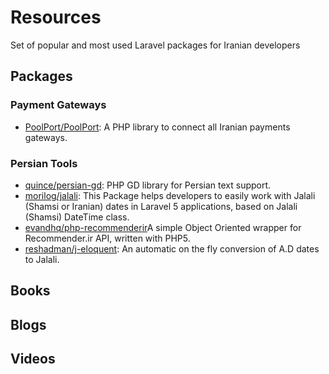 # Resources
Set of popular and most used Laravel packages for Iranian developers


## Packages

### Payment Gateways

* [PoolPort/PoolPort](https://github.com/PoolPort/PoolPort): A PHP library to connect all Iranian payments gateways.

### Persian Tools

* [quince/persian-gd](https://github.com/QuincePHP/persian-gd): PHP GD library for Persian text support.
* [morilog/jalali](https://github.com/morilog/jalali): This Package helps developers to easily work with Jalali (Shamsi or Iranian) dates in Laravel 5 applications, based on Jalali (Shamsi) DateTime class.
* [evandhq/php-recommenderir](https://github.com/evandhq/php-recommenderir)A simple Object Oriented wrapper for Recommender.ir API, written with PHP5.
* [reshadman/j-eloquent](https://github.com/reshadman/j-eloquent): An automatic on the fly conversion of A.D dates to Jalali.



## Books

## Blogs

## Videos
